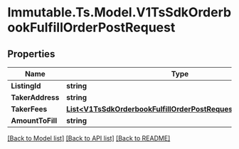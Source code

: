 # Immutable.Ts.Model.V1TsSdkOrderbookFulfillOrderPostRequest

## Properties

Name | Type | Description | Notes
------------ | ------------- | ------------- | -------------
**ListingId** | **string** | listingId | 
**TakerAddress** | **string** | takerAddress | 
**TakerFees** | [**List&lt;V1TsSdkOrderbookFulfillOrderPostRequestTakerFeesInner&gt;**](V1TsSdkOrderbookFulfillOrderPostRequestTakerFeesInner.md) | takerFees | 
**AmountToFill** | **string** | amountToFill | [optional] 

[[Back to Model list]](../README.md#documentation-for-models) [[Back to API list]](../README.md#documentation-for-api-endpoints) [[Back to README]](../README.md)

